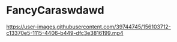 # FancyCaraswdawd 

https://user-images.githubusercontent.com/39744745/156103712-c13370e5-1115-4406-b449-dfc3e3816199.mp4

